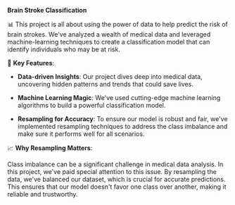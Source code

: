 **Brain Stroke Classification**

📊 This project is all about using the power of data to help predict the risk of brain strokes. We've analyzed a wealth of medical data and leveraged machine-learning techniques to create a classification model that can identify individuals who may be at risk.

🚀 **Key Features**:

- **Data-driven Insights**: Our project dives deep into medical data, uncovering hidden patterns and trends that could save lives.

- **Machine Learning Magic**: We've used cutting-edge machine learning algorithms to build a powerful classification model.

- **Resampling for Accuracy**: To ensure our model is robust and fair, we've implemented resampling techniques to address the class imbalance and make sure it performs well for all scenarios.

📈 **Why Resampling Matters**:

Class imbalance can be a significant challenge in medical data analysis. In this project, we've paid special attention to this issue. By resampling the data, we've balanced our dataset, which is crucial for accurate predictions. This ensures that our model doesn't favor one class over another, making it reliable and trustworthy.
